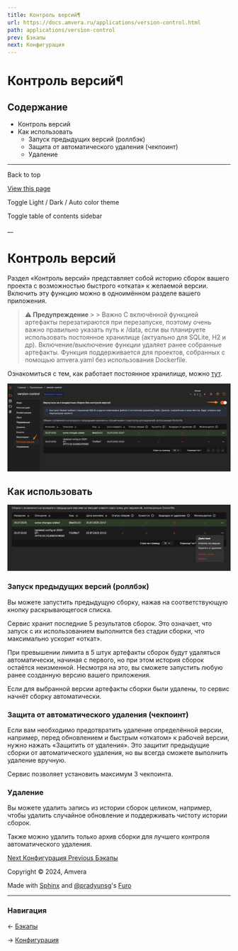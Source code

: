 ```yaml
---
title: Контроль версий¶
url: https://docs.amvera.ru/applications/version-control.html
path: applications/version-control
prev: Бэкапы
next: Конфигурация
---
```


# Контроль версий¶

## Содержание

- Контроль версий
- Как использовать
  - Запуск предыдущих версий (роллбэк)
  - Защита от автоматического удаления (чекпоинт)
  - Удаление

---

Back to top

[ View this page ](<../_sources/applications/version-control.md.txt> "View this page")

Toggle Light / Dark / Auto color theme

Toggle table of contents sidebar

__

# Контроль версий

Раздел «Контроль версий» представляет собой историю сборок вашего проекта с возможностью быстрого «отката» к желаемой версии. Включить эту функцию можно в одноимённом разделе вашего приложения.

> **⚠️ Предупреждение** > > Важно С включённой функцией артефакты перезатираются при перезапуске, поэтому очень важно правильно указать путь к /data, если вы планируете использовать постоянное хранилище (актуально для SQLite, H2 и др). Включение/выключение функции удаляет ранее собранные артефакты. Функция поддерживается для проектов, собранных с помощью amvera.yaml без использования Dockerfile. 

Ознакомиться с тем, как работает постоянное хранилище, можно [тут](storage.md#data).

![main](../images/main.png)

## Как использовать

![actions](../images/actions.png)

### Запуск предыдущих версий (роллбэк)

Вы можете запустить предыдущую сборку, нажав на соответствующую кнопку раскрывающегося списка.

Сервис хранит последние 5 результатов сборок. Это означает, что запуск с их использованием выполнится без стадии сборки, что максимально ускорит «откат».

При превышении лимита в 5 штук артефакты сборок будут удаляться автоматически, начиная с первого, но при этом история сборок остаётся неизменной. Несмотря на это, вы сможете запустить любую ранее созданную версию вашего приложения.

Если для выбранной версии артефакты сборки были удалены, то сервис начнёт сборку автоматически.

### Защита от автоматического удаления (чекпоинт)

Если вам необходимо предотвратить удаление определённой версии, например, перед обновлением и быстрым «откатом» к рабочей версии, нужно нажать «Защитить от удаления». Это защитит предыдущие сборки от автоматического удаления, но вы всегда сможете выполнить удаление вручную.

Сервис позволяет установить максимум 3 чекпоинта.

### Удаление

Вы можете удалить запись из истории сборок целиком, например, чтобы удалить случайное обновление и поддерживать чистоту истории сборок.

Также можно удалить только архив сборки для лучшего контроля автоматического удаления.

[ Next Конфигурация ](configuration.md) [ Previous Бэкапы ](backups.md)

Copyright © 2024, Amvera 

Made with [Sphinx](<https://www.sphinx-doc.org/>) and [@pradyunsg](<https://pradyunsg.me>)'s [Furo](<https://github.com/pradyunsg/furo>)


---

### Навигация

← [Бэкапы](backups.md)

→ [Конфигурация](configuration.md)
